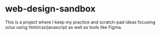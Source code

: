 # web-design-sandbox
This is a project where I keep my practice and scratch-pad ideas focusing ui/ux using html/css/javascript as well as tools like Figma.
